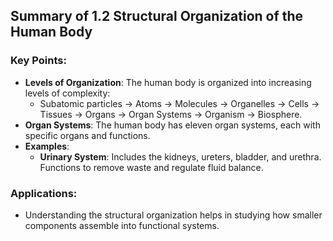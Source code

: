 ## Summary of 1.2 Structural Organization of the Human Body

### Key Points:

- **Levels of Organization**: The human body is organized into increasing levels of complexity:
  - Subatomic particles → Atoms → Molecules → Organelles → Cells → Tissues → Organs → Organ Systems → Organism → Biosphere.
- **Organ Systems**: The human body has eleven organ systems, each with specific organs and functions.
- **Examples**:
  - **Urinary System**: Includes the kidneys, ureters, bladder, and urethra. Functions to remove waste and regulate fluid balance.

### Applications:
- Understanding the structural organization helps in studying how smaller components assemble into functional systems.
